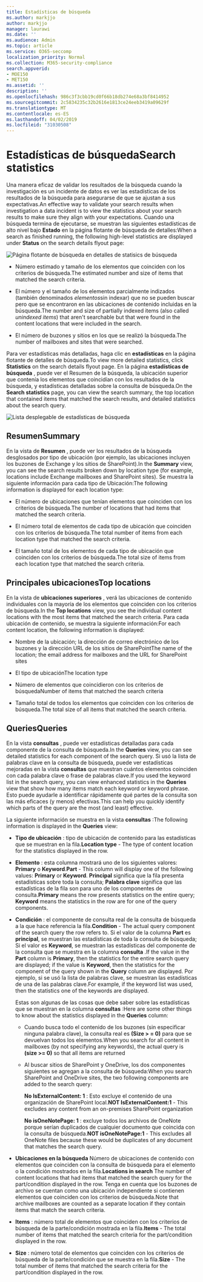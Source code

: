 ```yaml
---
title: Estadísticas de búsqueda
ms.author: markjjo
author: markjjo
manager: laurawi
ms.date: ''
ms.audience: Admin
ms.topic: article
ms.service: O365-seccomp
localization_priority: Normal
ms.collection: M365-security-compliance
search.appverid:
- MOE150
- MET150
ms.assetid: ''
description: ''
ms.openlocfilehash: 986c3f3cbb19cd0f66b18db274e68a3bf8414952
ms.sourcegitcommit: 2c5834235c32b2616e1813ce24eeb3419a09629f
ms.translationtype: MT
ms.contentlocale: es-ES
ms.lasthandoff: 04/02/2019
ms.locfileid: "31030508"
---
```

# <a name="search-statistics"></a><span data-ttu-id="33ec6-102">Estadísticas de búsqueda</span><span class="sxs-lookup"><span data-stu-id="33ec6-102">Search statistics</span></span>

<span data-ttu-id="33ec6-103">Una manera eficaz de validar los resultados de la búsqueda cuando la investigación es un incidente de datos es ver las estadísticas de los resultados de la búsqueda para asegurarse de que se ajustan a sus expectativas.</span><span class="sxs-lookup"><span data-stu-id="33ec6-103">An effective way to validate your search results when investigation a data incident is to view the statistics about your search results to make sure they align with your expectations.</span></span> <span data-ttu-id="33ec6-104">Cuando una búsqueda termina de ejecutarse, se muestran las siguientes estadísticas de alto nivel bajo **Estado** en la página flotante de búsqueda de detalles:</span><span class="sxs-lookup"><span data-stu-id="33ec6-104">When a search as finished running, the following high-level statistics are displayed under **Status** on the search details flyout page:</span></span>

![Página flotante de búsqueda en detalles de statisics de búsqueda](../media/SearchDetailsFlyout.png)

- <span data-ttu-id="33ec6-106">Número estimado y tamaño de los elementos que coinciden con los criterios de búsqueda.</span><span class="sxs-lookup"><span data-stu-id="33ec6-106">The estimated number and size of items that matched the search criteria.</span></span>

- <span data-ttu-id="33ec6-107">El número y el tamaño de los elementos parcialmente indizados (también denominados *elementos*sin indexar) que no se pueden buscar pero que se encontraron en las ubicaciones de contenido incluidas en la búsqueda.</span><span class="sxs-lookup"><span data-stu-id="33ec6-107">The number and size of partially indexed items (also called *unindexed items*) that aren't searchable but that were found in the content locations that were included in the search.</span></span>

- <span data-ttu-id="33ec6-108">El número de buzones y sitios en los que se realizó la búsqueda.</span><span class="sxs-lookup"><span data-stu-id="33ec6-108">The number of mailboxes and sites that were searched.</span></span>

<span data-ttu-id="33ec6-109">Para ver estadísticas más detalladas, haga clic en **estadísticas** en la página flotante de detalles de búsqueda.</span><span class="sxs-lookup"><span data-stu-id="33ec6-109">To view more detailed statistics, click **Statistics** on the search details flyout page.</span></span> <span data-ttu-id="33ec6-110">En la página **estadísticas de búsqueda** , puede ver el Resumen de la búsqueda, la ubicación superior que contenía los elementos que coincidían con los resultados de la búsqueda, y estadísticas detalladas sobre la consulta de búsqueda.</span><span class="sxs-lookup"><span data-stu-id="33ec6-110">On the **Search statistics** page, you can view the search summary, the top location that contained items that matched the search results, and detailed statistics about the search query.</span></span>

![Lista desplegable de estadísticas de búsqueda](../media/SearchStatisticsDropDownList.png)

## <a name="summary"></a><span data-ttu-id="33ec6-112">Resumen</span><span class="sxs-lookup"><span data-stu-id="33ec6-112">Summary</span></span>

<span data-ttu-id="33ec6-113">En la vista de **Resumen** , puede ver los resultados de la búsqueda desglosados por tipo de ubicación (por ejemplo, las ubicaciones incluyen los buzones de Exchange y los sitios de SharePoint).</span><span class="sxs-lookup"><span data-stu-id="33ec6-113">In the **Summary** view, you can see the search results broken down by location type (for example, locations include Exchange mailboxes and SharePoint sites).</span></span> <span data-ttu-id="33ec6-114">Se muestra la siguiente información para cada tipo de Ubicación:</span><span class="sxs-lookup"><span data-stu-id="33ec6-114">The following information is displayed for each location type:</span></span>

- <span data-ttu-id="33ec6-115">El número de ubicaciones que tenían elementos que coinciden con los criterios de búsqueda.</span><span class="sxs-lookup"><span data-stu-id="33ec6-115">The number of locations that had items that matched the search criteria.</span></span>

- <span data-ttu-id="33ec6-116">El número total de elementos de cada tipo de ubicación que coinciden con los criterios de búsqueda.</span><span class="sxs-lookup"><span data-stu-id="33ec6-116">The total number of items from each location type that matched the search criteria.</span></span>

- <span data-ttu-id="33ec6-117">El tamaño total de los elementos de cada tipo de ubicación que coinciden con los criterios de búsqueda.</span><span class="sxs-lookup"><span data-stu-id="33ec6-117">The total size of items from each location type that matched the search criteria.</span></span>

## <a name="top-locations"></a><span data-ttu-id="33ec6-118">Principales ubicaciones</span><span class="sxs-lookup"><span data-stu-id="33ec6-118">Top locations</span></span>

<span data-ttu-id="33ec6-119">En la vista de **ubicaciones superiores** , verá las ubicaciones de contenido individuales con la mayoría de los elementos que coinciden con los criterios de búsqueda.</span><span class="sxs-lookup"><span data-stu-id="33ec6-119">In the **Top locations** view, you see the individual content locations with the most items that matched the search criteria.</span></span> <span data-ttu-id="33ec6-120">Para cada ubicación de contenido, se muestra la siguiente información:</span><span class="sxs-lookup"><span data-stu-id="33ec6-120">For each content location, the following information is displayed:</span></span>

- <span data-ttu-id="33ec6-121">Nombre de la ubicación; la dirección de correo electrónico de los buzones y la dirección URL de los sitios de SharePoint</span><span class="sxs-lookup"><span data-stu-id="33ec6-121">The name of the location; the email address for mailboxes and the URL for SharePoint sites</span></span>

- <span data-ttu-id="33ec6-122">El tipo de ubicación</span><span class="sxs-lookup"><span data-stu-id="33ec6-122">The location type</span></span>

- <span data-ttu-id="33ec6-123">Número de elementos que coincidieron con los criterios de búsqueda</span><span class="sxs-lookup"><span data-stu-id="33ec6-123">Number of items that matched the search criteria</span></span>

- <span data-ttu-id="33ec6-124">Tamaño total de todos los elementos que coinciden con los criterios de búsqueda.</span><span class="sxs-lookup"><span data-stu-id="33ec6-124">The total size of all items that matched the search criteria.</span></span>

## <a name="queries"></a><span data-ttu-id="33ec6-125">Queries</span><span class="sxs-lookup"><span data-stu-id="33ec6-125">Queries</span></span>

<span data-ttu-id="33ec6-126">En la vista **consultas** , puede ver estadísticas detalladas para cada componente de la consulta de búsqueda.</span><span class="sxs-lookup"><span data-stu-id="33ec6-126">In the **Queries** view, you can see detailed statistics for each component of the search query.</span></span> <span data-ttu-id="33ec6-127">Si usó la lista de palabras clave en la consulta de búsqueda, puede ver estadísticas mejoradas en la vista **consultas** que muestran cuántos elementos coinciden con cada palabra clave o frase de palabras clave.</span><span class="sxs-lookup"><span data-stu-id="33ec6-127">If you used the keyword list in the search query, you can view enhanced statistics in the **Queries** view  that show how many items match each keyword or keyword phrase.</span></span> <span data-ttu-id="33ec6-128">Esto puede ayudarle a identificar rápidamente qué partes de la consulta son las más eficaces (y menos) efectivas.</span><span class="sxs-lookup"><span data-stu-id="33ec6-128">This can help you quickly identify which parts of the query are the most (and least) effective.</span></span> 

<span data-ttu-id="33ec6-129">La siguiente información se muestra en la vista **consultas** :</span><span class="sxs-lookup"><span data-stu-id="33ec6-129">The following information is displayed in the **Queries** view:</span></span>

 - <span data-ttu-id="33ec6-130">**Tipo de ubicación** : tipo de ubicación de contenido para las estadísticas que se muestran en la fila.</span><span class="sxs-lookup"><span data-stu-id="33ec6-130">**Location type** - The type of content location for the statistics displayed in the row.</span></span>

- <span data-ttu-id="33ec6-131">**Elemento** : esta columna mostrará uno de los siguientes valores: **Primary** o **Keyword**.</span><span class="sxs-lookup"><span data-stu-id="33ec6-131">**Part** - This column will display one of the following values: **Primary** or **Keyword**.</span></span> <span data-ttu-id="33ec6-132">**Principal** significa que la fila presenta estadísticas sobre toda la consulta; **Palabra clave** significa que las estadísticas de la fila son para uno de los componentes de consulta.</span><span class="sxs-lookup"><span data-stu-id="33ec6-132">**Primary** means the row presents statistics on the entire query; **Keyword** means the statistics in the row are for one of the query components.</span></span>

- <span data-ttu-id="33ec6-133">**Condición** : el componente de consulta real de la consulta de búsqueda a la que hace referencia la fila.</span><span class="sxs-lookup"><span data-stu-id="33ec6-133">**Condition** - The actual query component of the search query the row refers to.</span></span> <span data-ttu-id="33ec6-134">Si el valor de la columna **Part** es **principal**, se muestran las estadísticas de toda la consulta de búsqueda; Si el valor es **Keyword**, se muestran las estadísticas del componente de la consulta que se muestra en la columna **consulta** .</span><span class="sxs-lookup"><span data-stu-id="33ec6-134">If the value in the **Part** column is **Primary**, then the statistics for the entire search query are displayed; if the value is **Keyword**, then the statistics for the component of the query shown in the **Query** column are displayed.</span></span> <span data-ttu-id="33ec6-135">Por ejemplo, si se usó la lista de palabras clave, se muestran las estadísticas de una de las palabras clave.</span><span class="sxs-lookup"><span data-stu-id="33ec6-135">For example, if the keyword list was used, then the statistics one of the keywords are displayed.</span></span>

  <span data-ttu-id="33ec6-136">Estas son algunas de las cosas que debe saber sobre las estadísticas que se muestran en la columna **consultas** :</span><span class="sxs-lookup"><span data-stu-id="33ec6-136">Here are some other things to know about the statistics displayed in the **Queries** column:</span></span>
  
  - <span data-ttu-id="33ec6-137">Cuando busca todo el contenido de los buzones (sin especificar ninguna palabra clave), la consulta real es **(Size > = 0)** para que se devuelvan todos los elementos.</span><span class="sxs-lookup"><span data-stu-id="33ec6-137">When you search for all content in mailboxes (by not specifying any keywords), the actual query is **(size >= 0)** so that all items are returned</span></span>
  
  - <span data-ttu-id="33ec6-138">Al buscar sitios de SharePoint y OneDrive, los dos componentes siguientes se agregan a la consulta de búsqueda:</span><span class="sxs-lookup"><span data-stu-id="33ec6-138">When you search SharePoint and OneDrive sites, the two following components are added to the search query:</span></span>
    
    <span data-ttu-id="33ec6-139">**No IsExternalContent: 1** : Esto excluye el contenido de una organización de SharePoint local.</span><span class="sxs-lookup"><span data-stu-id="33ec6-139">**NOT IsExternalContent:1** - This excludes any content from an on-premises SharePoint organization</span></span>
    
    <span data-ttu-id="33ec6-140">**No isOneNotePage: 1** : excluye todos los archivos de OneNote porque serían duplicados de cualquier documento que coincida con la consulta de búsqueda.</span><span class="sxs-lookup"><span data-stu-id="33ec6-140">**NOT isOneNotePage:1** - This excludes all OneNote files because these would be duplicates of any document that matches the search query.</span></span>

- <span data-ttu-id="33ec6-141">**Ubicaciones en la búsqueda** Número de ubicaciones de contenido con elementos que coinciden con la consulta de búsqueda para el elemento o la condición mostrados en la fila.</span><span class="sxs-lookup"><span data-stu-id="33ec6-141">**Locations in search** The number of content locations that had items that matched the search query for the part/condition displayed in the row.</span></span> <span data-ttu-id="33ec6-142">Tenga en cuenta que los buzones de archivo se cuentan como una ubicación independiente si contienen elementos que coinciden con los criterios de búsqueda.</span><span class="sxs-lookup"><span data-stu-id="33ec6-142">Note that archive mailboxes are counted as a separate location if they contain items that match the search criteria.</span></span>

- <span data-ttu-id="33ec6-143">**Items** : número total de elementos que coinciden con los criterios de búsqueda de la parte/condición mostrada en la fila.</span><span class="sxs-lookup"><span data-stu-id="33ec6-143">**Items** - The total number of items that matched the search criteria for the part/condition displayed in the row.</span></span>

- <span data-ttu-id="33ec6-144">**Size** : número total de elementos que coinciden con los criterios de búsqueda de la parte/condición que se muestra en la fila.</span><span class="sxs-lookup"><span data-stu-id="33ec6-144">**Size** - The total number of items that matched the search criteria for the part/condition displayed in the row.</span></span>